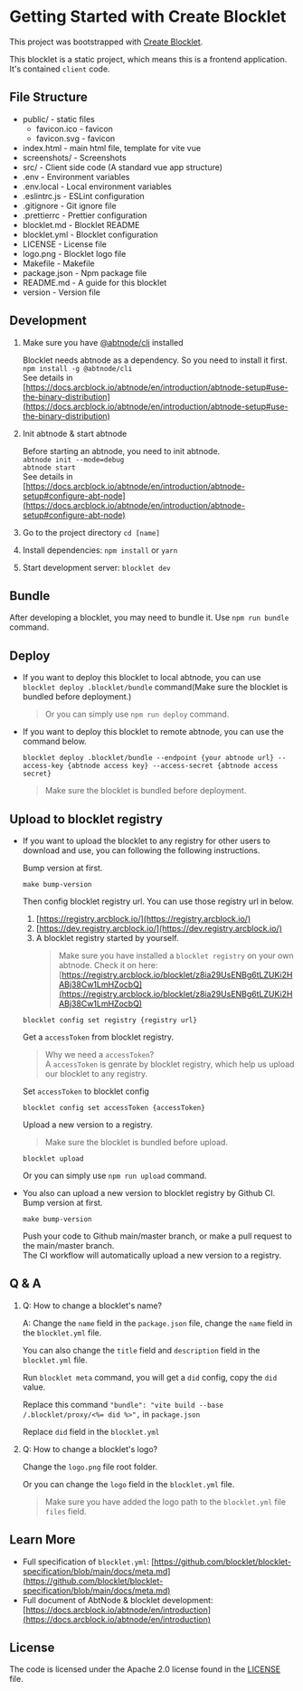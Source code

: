 # Getting Started with Create Blocklet

This project was bootstrapped with [Create Blocklet](https://github.com/blocklet/create-blocklet).

This blocklet is a static project, which means this is a frontend application. It's contained `client` code.

## File Structure

- public/ - static files
  - favicon.ico - favicon
  - favicon.svg - favicon
- index.html - main html file, template for vite vue
- screenshots/ - Screenshots
- src/ - Client side code (A standard vue app structure)
- .env - Environment variables
- .env.local - Local environment variables
- .eslintrc.js - ESLint configuration
- .gitignore - Git ignore file
- .prettierrc - Prettier configuration
- blocklet.md - Blocklet README
- blocklet.yml - Blocklet configuration
- LICENSE - License file
- logo.png - Blocklet logo file
- Makefile - Makefile
- package.json - Npm package file
- README.md - A guide for this blocklet
- version - Version file

## Development

1. Make sure you have [@abtnode/cli](https://www.npmjs.com/package/@abtnode/cli) installed

   Blocklet needs abtnode as a dependency. So you need to install it first.  
   `npm install -g @abtnode/cli`  
   See details in [https://docs.arcblock.io/abtnode/en/introduction/abtnode-setup#use-the-binary-distribution](https://docs.arcblock.io/abtnode/en/introduction/abtnode-setup#use-the-binary-distribution)

2. Init abtnode & start abtnode

   Before starting an abtnode, you need to init abtnode.  
   `abtnode init --mode=debug`  
   `abtnode start`  
   See details in [https://docs.arcblock.io/abtnode/en/introduction/abtnode-setup#configure-abt-node](https://docs.arcblock.io/abtnode/en/introduction/abtnode-setup#configure-abt-node)

3. Go to the project directory `cd [name]`
4. Install dependencies: `npm install` or `yarn`
5. Start development server: `blocklet dev`

## Bundle

After developing a blocklet, you may need to bundle it. Use `npm run bundle` command.

## Deploy

- If you want to deploy this blocklet to local abtnode, you can use `blocklet deploy .blocklet/bundle` command(Make sure the blocklet is bundled before deployment.)
  > Or you can simply use `npm run deploy` command.
- If you want to deploy this blocklet to remote abtnode, you can use the command below.

  ```shell
  blocklet deploy .blocklet/bundle --endpoint {your abtnode url} --access-key {abtnode access key} --access-secret {abtnode access secret}
  ```

  > Make sure the blocklet is bundled before deployment.

## Upload to blocklet registry

- If you want to upload the blocklet to any registry for other users to download and use, you can following the following instructions.

  Bump version at first.

  ```shell
  make bump-version
  ```

  Then config blocklet registry url.
  You can use those registry url in below.

  1. [https://registry.arcblock.io/](https://registry.arcblock.io/)
  2. [https://dev.registry.arcblock.io/](https://dev.registry.arcblock.io/)
  3. A blocklet registry started by yourself.
     > Make sure you have installed a `blocklet registry` on your own abtnode. Check it on here: [https://registry.arcblock.io/blocklet/z8ia29UsENBg6tLZUKi2HABj38Cw1LmHZocbQ](https://registry.arcblock.io/blocklet/z8ia29UsENBg6tLZUKi2HABj38Cw1LmHZocbQ)

  ```shell
  blocklet config set registry {registry url}
  ```

  Get a `accessToken` from blocklet registry.

  > Why we need a `accessToken`?  
  > A `accessToken` is genrate by blocklet registry, which help us upload our blocklet to any registry.

  Set `accessToken` to blocklet config

  ```shell
  blocklet config set accessToken {accessToken}
  ```

  Upload a new version to a registry.

  > Make sure the blocklet is bundled before upload.

  ```shell
  blocklet upload
  ```

  Or you can simply use `npm run upload` command.

- You also can upload a new version to blocklet registry by Github CI.  
  Bump version at first.

  ```shell
  make bump-version
  ```

  Push your code to Github main/master branch, or make a pull request to the main/master branch.  
  The CI workflow will automatically upload a new version to a registry.

## Q & A

1. Q: How to change a blocklet's name?

   A: Change the `name` field in the `package.json` file, change the `name` field in the `blocklet.yml` file.

   You can also change the `title` field and `description` field in the `blocklet.yml` file.

   Run `blocklet meta` command, you will get a `did` config, copy the `did` value.

   Replace this command `"bundle": "vite build --base /.blocklet/proxy/<%= did %>",` in `package.json`

   Replace `did` field in the `blocklet.yml`

2. Q: How to change a blocklet's logo?

   Change the `logo.png` file root folder.

   Or you can change the `logo` field in the `blocklet.yml` file.

   > Make sure you have added the logo path to the `blocklet.yml` file `files` field.

## Learn More

- Full specification of `blocklet.yml`: [https://github.com/blocklet/blocklet-specification/blob/main/docs/meta.md](https://github.com/blocklet/blocklet-specification/blob/main/docs/meta.md)
- Full document of AbtNode & blocklet development: [https://docs.arcblock.io/abtnode/en/introduction](https://docs.arcblock.io/abtnode/en/introduction)

## License

The code is licensed under the Apache 2.0 license found in the
[LICENSE](LICENSE) file.

